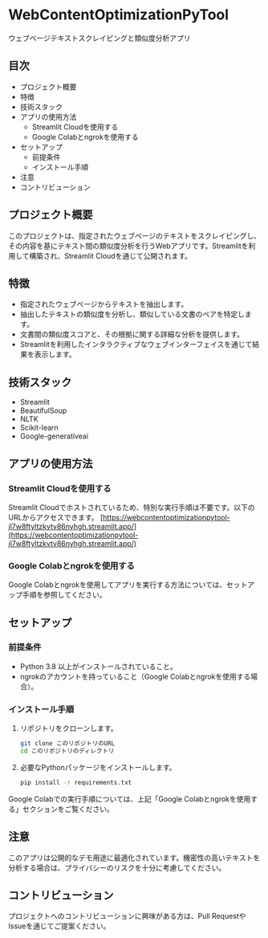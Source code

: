 # WebContentOptimizationPyTool
ウェブページテキストスクレイピングと類似度分析アプリ

## 目次
- プロジェクト概要
- 特徴
- 技術スタック
- アプリの使用方法
  - Streamlit Cloudを使用する
  - Google Colabとngrokを使用する
- セットアップ
  - 前提条件
  - インストール手順
- 注意
- コントリビューション

## プロジェクト概要
このプロジェクトは、指定されたウェブページのテキストをスクレイピングし、その内容を基にテキスト間の類似度分析を行うWebアプリです。Streamlitを利用して構築され、Streamlit Cloudを通じて公開されます。

## 特徴
- 指定されたウェブページからテキストを抽出します。
- 抽出したテキストの類似度を分析し、類似している文書のペアを特定します。
- 文書間の類似度スコアと、その根拠に関する詳細な分析を提供します。
- Streamlitを利用したインタラクティブなウェブインターフェイスを通じて結果を表示します。

## 技術スタック
- Streamlit
- BeautifulSoup
- NLTK
- Scikit-learn
- Google-generativeai

## アプリの使用方法
### Streamlit Cloudを使用する
Streamlit Cloudでホストされているため、特別な実行手順は不要です。以下のURLからアクセスできます。
[https://webcontentoptimizationpytool-jl7w8ftyltzkvtv86nyhgh.streamlit.app/](https://webcontentoptimizationpytool-jl7w8ftyltzkvtv86nyhgh.streamlit.app/)

### Google Colabとngrokを使用する
Google Colabとngrokを使用してアプリを実行する方法については、セットアップ手順を参照してください。

## セットアップ
### 前提条件
- Python 3.8 以上がインストールされていること。
- ngrokのアカウントを持っていること（Google Colabとngrokを使用する場合）。

### インストール手順
1. リポジトリをクローンします。
    ```bash
    git clone このリポジトリのURL
    cd このリポジトリのディレクトリ
    ```
2. 必要なPythonパッケージをインストールします。
    ```bash
    pip install -r requirements.txt
    ```

Google Colabでの実行手順については、上記「Google Colabとngrokを使用する」セクションをご覧ください。

## 注意
このアプリは公開的なデモ用途に最適化されています。機密性の高いテキストを分析する場合は、プライバシーのリスクを十分に考慮してください。

## コントリビューション
プロジェクトへのコントリビューションに興味がある方は、Pull RequestやIssueを通じてご提案ください。
